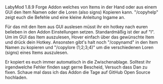 LabyMod 1.8.9 Forge Addon welches von Items in der Hand oder aus einem GUI den Item Namen oder die Loren (also signs) Kopieren kann.
"/copyhelp" zeigt euch die Befehle und eine kleine Anleitung Ingame an.

Für das mit den Item aus GUI auslesen müsst ihr ein hotkey nach euren belieben in den Addon Einstellungen setzen. Standardmäßig ist der auf "I".
Um im GUI das Item auszulesen, Hover einfach über das gewünschte Item und drück dein Hotkey.
Ansonsten gibt's halt noch "/copynamd" in den Item Namen zu kopieren und "/copylore (1;2;3;4)" um die verschiedenen Loren (signs) eines Items auszulesen.

Er kopiert es euch immer automatisch in die Zwischenablage.
Solltest ihr irgendwelche Fehler finden sagt gerne Bescheid, Versuch dass Dan zu fixen.
Schaue mal dass ich das Addon die Tage auf GitHub Open Source hochladen.
